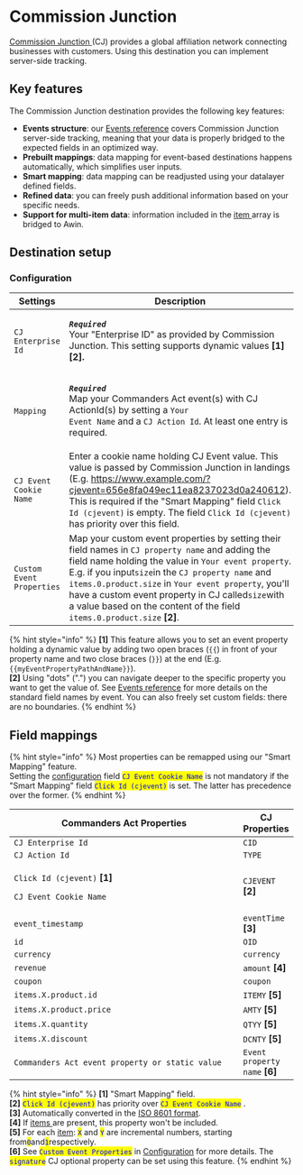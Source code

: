 # Commission Junction

[Commission Junction](https://www.cj.com/)[ ](https://www.awin.com)(CJ) provides a global affiliation network connecting businesses with customers. Using this destination you can implement server-side tracking.

## Key features

The Commission Junction destination provides the following key features:

* **Events structure**: our [Events reference](https://community.commandersact.com/platform-x/developers/tracking/events-reference) covers Commission Junction server-side tracking, meaning that your data is properly bridged to the expected fields in an optimized way.
* **Prebuilt mappings**: data mapping for event-based destinations happens automatically, which simplifies user inputs.
* **Smart mapping**: data mapping can be readjusted using your datalayer defined fields.
* **Refined data**: you can freely push additional information based on your specific needs.
* **Support for multi-item data**: information included in the [item ](https://community.commandersact.com/platform-x/developers/tracking/events-reference#item)array is bridged to Awin.

## Destination setup

### Configuration

| Settings                  | Description                                                                                                                                                                                                                                                                                                                                                                                           |
| ------------------------- | ----------------------------------------------------------------------------------------------------------------------------------------------------------------------------------------------------------------------------------------------------------------------------------------------------------------------------------------------------------------------------------------------------- |
| `CJ Enterprise Id`        | <p><em><strong><code>Required</code></strong></em> <br>Your "Enterprise ID" as provided by Commission Junction. This setting supports dynamic values <strong>[1][2].</strong></p>                                                                                                                                                                                                                     |
| `Mapping`                 | <p><em><strong><code>Required</code></strong></em> <br>Map your Commanders Act event(s) with CJ ActionId(s) by setting a <code>Your Event Name</code> and a <code>CJ Action Id</code>. At least one entry is required.</p>                                                                                                                                                                            |
| `CJ Event Cookie Name`    | Enter a cookie name holding CJ Event value. This value is passed by Commission Junction in landings (E.g. https://www.example.com/?cjevent=656e8fa049ec11ea8237023d0a240612). This is required if the "Smart Mapping" field `Click Id (cjevent)` is empty. The field `Click Id (cjevent)` has priority over this field.                                                                               |
| `Custom Event Properties` | Map your custom event properties by setting their field names in `CJ property name` and adding the field name holding the value in `Your event property`. E.g. if you input`size`in the `CJ property name` and `items.0.product.size` in `Your event property`, you'll have a custom event property in CJ called`size`with a value based on the content of the field `items.0.product.size` **\[2]**. |

{% hint style="info" %}
**\[1]** This feature allows you to set an event property holding a dynamic value by adding two open braces (`{{`) in front of your property name and two close braces (`}}`) at the end (E.g. `{{myEventPropertyPathAndName}}`).\
**\[2]** Using "dots" (".") you can navigate deeper to the specific property you want to get the value of. See [Events reference](https://community.commandersact.com/platform-x/developers/tracking/events-reference) for more details on the standard field names by event. You can also freely set custom fields: there are no boundaries.
{% endhint %}

## Field mappings

{% hint style="info" %}
Most properties can be remapped using our "Smart Mapping" feature.\
Setting the [configuration](commission-junction.md#configuration) field <mark style="color:blue;">`CJ Event Cookie Name`</mark> is not mandatory if the "Smart Mapping" field <mark style="color:blue;">`Click Id (cjevent)`</mark> is set. The latter has precedence over the former.
{% endhint %}

<table><thead><tr><th width="444">Commanders Act Properties</th><th>CJ Properties</th></tr></thead><tbody><tr><td><code>CJ Enterprise Id</code></td><td><code>CID</code></td></tr><tr><td><code>CJ Action Id</code></td><td><code>TYPE</code></td></tr><tr><td><p><code>Click Id (cjevent)</code> <strong>[1]</strong></p><p><code>CJ Event Cookie Name</code></p></td><td><code>CJEVENT</code> <strong>[2]</strong></td></tr><tr><td><code>event_timestamp</code></td><td><code>eventTime</code> <strong>[3]</strong></td></tr><tr><td><code>id</code></td><td><code>OID</code></td></tr><tr><td><code>currency</code></td><td><code>currency</code></td></tr><tr><td><code>revenue</code></td><td><code>amount</code> <strong>[4]</strong></td></tr><tr><td><code>coupon</code></td><td><code>coupon</code></td></tr><tr><td><code>items.X.product.id</code></td><td><code>ITEMY</code> <strong>[5]</strong></td></tr><tr><td><code>items.X.product.price</code></td><td><code>AMTY</code> <strong>[5]</strong></td></tr><tr><td><code>items.X.quantity</code></td><td><code>QTYY</code> <strong>[5]</strong></td></tr><tr><td><code>items.X.discount</code></td><td><code>DCNTY</code> <strong>[5]</strong></td></tr><tr><td><code>Commanders Act event property or static value</code></td><td><code>Event property name</code> <strong>[6]</strong></td></tr></tbody></table>

{% hint style="info" %}
**\[1]** "Smart Mapping" field.\
**\[2]** <mark style="color:blue;">`Click Id (cjevent)`</mark> has priority over <mark style="color:blue;">`CJ Event Cookie Name`</mark> .\
**\[3]** Automatically converted in the [ISO 8601 format](https://en.wikipedia.org/wiki/ISO\_8601).\
**\[4]** If [items ](https://community.commandersact.com/platform-x/developers/tracking/events-reference#item)are present, this property won't be included.\
**\[5]** For each [item](https://community.commandersact.com/platform-x/developers/tracking/events-reference#item): <mark style="color:blue;">`X`</mark> and <mark style="color:blue;">`Y`</mark> are incremental numbers, starting from<mark style="color:blue;">`0`</mark>and<mark style="color:blue;">`1`</mark>respectively.\
**\[6]** See <mark style="color:blue;">`Custom Event Properties`</mark> in [Configuration](commission-junction.md#configuration) for more details. The <mark style="color:blue;">`signature`</mark> CJ optional property can be set using this feature.&#x20;
{% endhint %}
